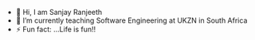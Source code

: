 - 👋 Hi, I am Sanjay Ranjeeth
- 🌱 I’m currently teaching Software Engineering at UKZN in South Africa
- ⚡ Fun fact: ...Life is fun!!

<!---
sanjay-ukzn/sanjay-ukzn is a ✨ special ✨ repository because its `README.md` (this file) appears on your GitHub profile.
You can click the Preview link to take a look at your changes.
--->
